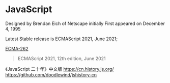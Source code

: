 # JavaScript


Designed by Brendan Eich of Netscape initially
First appeared on December 4, 1995

Latest Stable release is ECMAScript 2021, June 2021;

[ECMA-262](https://www.ecma-international.org/publications-and-standards/standards/ecma-262/)
>ECMAScript 2021, 12th edition, June 2021

《JavaScript 二十年》中文版
https://cn.history.js.org/
https://github.com/doodlewind/jshistory-cn